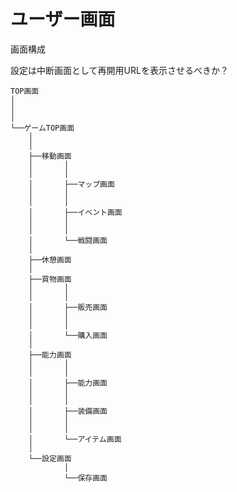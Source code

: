 # ユーザー画面

画面構成


設定は中断画面として再開用URLを表示させるべきか？

```shell-sesshion
TOP画面
│
│
│
└──ゲームTOP画面
	│
	│
	├──移動画面
	│		│
	│		│
	│		├──マップ画面
	│		│
	│		│
	│		├──イベント画面
	│		│
	│		│
	│		└──戦闘画面
	│
	├──休憩画面
	│
	├──買物画面
	│		│
	│		│
	│		├──販売画面
	│		│
	│		│
	│		└──購入画面
	│
	├──能力画面
	│		│
	│		│
	│		├──能力画面
	│		│
	│		│
	│		├──装備画面
	│		│
	│		│
	│		└──アイテム画面
	│
	└──設定画面
			│
			└──保存画面
```
